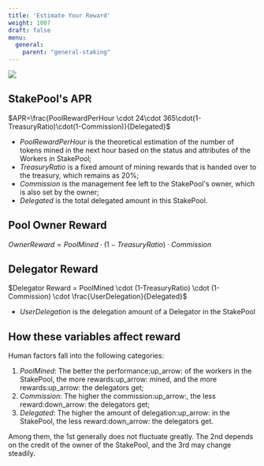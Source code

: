 ```yaml
---
title: 'Estimate Your Reward'
weight: 1007
draft: false
menu:
  general:
    parent: "general-staking"
---
```


![](/images/general/delegate.png)
## StakePool's APR

$APR=\frac{PoolRewardPerHour \cdot 24\cdot 365\cdot(1-TreasuryRatio)\cdot(1-Commission)}{Delegated}$

- *PoolRewardPerHour* is the theoretical estimation of the number of tokens mined in the next hour based on the status and attributes of the Workers in StakePool;
- *TreasuryRatio* is a fixed amount of mining rewards that is handed over to the treasury, which remains as 20%;
- *Commission* is the management fee left to the StakePool's owner, which is also set by the owner;
- *Delegated* is the total delegated amount in this StakePool.

## Pool Owner Reward

$Owner Reward=PoolMined \cdot (1-TreasuryRatio) \cdot Commission$

## Delegator Reward

$Delegator Reward = PoolMined \cdot (1-TreasuryRatio) \cdot (1-Commission) \cdot \frac{UserDelegation}{Delegated}$

- *UserDelegation* is the delegation amount of a Delegator in the StakePool

## How these variables affect reward

Human factors fall into the following categories:

1. *PoolMined*: The better the performance:up_arrow: of the workers in the StakePool, the more rewards:up_arrow: mined, and the more rewards:up_arrow: the delegators get;
2. *Commission*: The higher the commission:up_arrow:, the less reward:down_arrow: the delegators get;
3. *Delegated*: The higher the amount of delegation:up_arrow: in the StakePool, the less reward:down_arrow: the delegators get.

Among them, the 1st generally does not fluctuate greatly. The 2nd depends on the credit of the owner of the StakePool, and the 3rd may change steadily.

